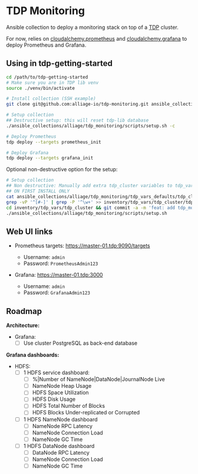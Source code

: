 # TDP Monitoring

Ansible collection to deploy a monitoring stack on top of a [TDP](https://github.com/TOSIT-IO/TDP) cluster.

For now, relies on [cloudalchemy.prometheus](https://github.com/cloudalchemy/ansible-prometheus) and [cloudalchemy.grafana](https://github.com/cloudalchemy/ansible-grafana) to deploy Prometheus and Grafana.

## Using in tdp-getting-started

```sh
cd /path/to/tdp-getting-started
# Make sure you are in TDP lib venv
source ./venv/bin/activate

# Install collection (SSH example)
git clone git@github.com:alliage-io/tdp-monitoring.git ansible_collections/alliage/tdp_monitoring

# Setup collection
## Destructive setup: this will reset tdp-lib database
./ansible_collections/alliage/tdp_monitoring/scripts/setup.sh -c

# Deploy Prometheus
tdp deploy --targets prometheus_init

# Deploy Grafana
tdp deploy --targets grafana_init
```

Optional non-destructive option for the setup:

```sh
# Setup collection
## Non destructive: Manually add extra tdp_cluster variables to tdp_vars
## ON FIRST INSTALL ONLY
cat ansible_collections/alliage/tdp_monitoring/tdp_vars_defaults/tdp_cluster/tdp_cluster.yml |
grep -vP '^[#-]' | grep -P '^\w+' >> inventory/tdp_vars/tdp_cluster/tdp_cluster.yml
cd inventory/tdp_vars/tdp_cluster && git commit -a -m 'feat: add tdp_monitoring vars' && cd -
./ansible_collections/alliage/tdp_monitoring/scripts/setup.sh
```

## Web UI links

- Prometheus targets: https://master-01.tdp:9090/targets

  - Username: `admin`
  - Password: `PrometheusAdmin123`

- Grafana: https://master-01.tdp:3000
  - Username: `admin`
  - Password: `GrafanaAdmin123`

## Roadmap

**Architecture:**

- Grafana:
  - [ ] Use cluster PostgreSQL as back-end database

**Grafana dashboards:**

- HDFS:
  - [ ] 1 HDFS service dashboard:
    - [ ] %|Number of NameNode|DataNode|JournalNode Live
    - [ ] NameNode Heap Usage
    - [ ] HDFS Space Utilization
    - [ ] HDFS Disk Usage
    - [ ] HDFS Total Number of Blocks
    - [ ] HDFS Blocks Under-replicated or Corrupted
  - [ ] 1 HDFS NameNode dashboard
    - [ ] NameNode RPC Latency
    - [ ] NameNode Connection Load
    - [ ] NameNode GC Time
  - [ ] 1 HDFS DataNode dashboard
    - [ ] DataNode RPC Latency
    - [ ] NameNode Connection Load
    - [ ] NameNode GC Time
